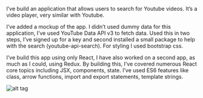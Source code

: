 I’ve build an application that allows users to search for Youtube videos. It’s a video player, very similar with Youtube.

I’ve added a mockup of the app. I didn’t used dummy data for this application, I’ve used YouTube Data API v3
to fetch data. Used this in two steps, I’ve signed up for a key and second installed a small package
to help with the search (youtube-api-search). For styling I used bootstrap css.

I’ve build this app using only React, I have also worked on a second app, as much as I could, using Redux.
By building this, I’ve covered numerous React core topics including JSX, components, state. I’ve used ES6 features like
class, arrow functions, import and export statements, template strings.


![alt tag](https://raw.githubusercontent.com/agunescu/reactapp/blob/master/mockup.png)